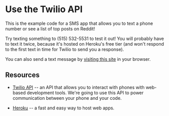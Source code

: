 # Use the Twilio API

This is the example code for a SMS app that allows you to text a phone number or see a list of top posts on Reddit!

Try texting something to (515) 532-5531 to test it out! You will probably have to text it twice, because it's hosted on Heroku's free tier (and won't respond to the first text in time for Twilio to send you a response).

You can also send a text message by [visiting this site](https://lit-headland-1298.herokuapp.com/) in your browser.

## Resources

- [Twilio API](http://twilio.com/) -- an API that allows you to interact with phones with web-based development tools. We're going to use this API to power communication between your phone and your code.
* [Heroku](http://heroku.com/) -- a fast and easy way to host web apps.
